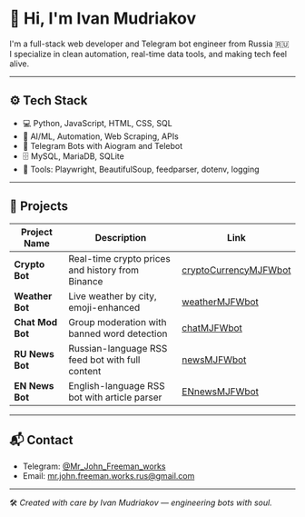 # 👋 Hi, I'm Ivan Mudriakov

I'm a full-stack web developer and Telegram bot engineer from Russia 🇷🇺  
I specialize in clean automation, real-time data tools, and making tech feel alive.

---

## ⚙️ Tech Stack

- 💻 Python, JavaScript, HTML, CSS, SQL
- 🧠 AI/ML, Automation, Web Scraping, APIs
- 🤖 Telegram Bots with Aiogram and Telebot
- 🗄️ MySQL, MariaDB, SQLite
- 🔧 Tools: Playwright, BeautifulSoup, feedparser, dotenv, logging

---

## 🚀 Projects

| Project Name       | Description                                          | Link                                                                 |
|--------------------|------------------------------------------------------|----------------------------------------------------------------------|
| **Crypto Bot**     | Real-time crypto prices and history from Binance     | [cryptoCurrencyMJFWbot](https://github.com/mrJohnFreemanDev/cryptoCurrencyMJFWbot) |
| **Weather Bot**    | Live weather by city, emoji-enhanced                 | [weatherMJFWbot](https://github.com/mrJohnFreemanDev/weatherMJFWbot) |
| **Chat Mod Bot**   | Group moderation with banned word detection          | [chatMJFWbot](https://github.com/mrJohnFreemanDev/chatMJFWbot)     |
| **RU News Bot**    | Russian-language RSS feed bot with full content      | [newsMJFWbot](https://github.com/mrJohnFreemanDev/newsMJFWbot)     |
| **EN News Bot**    | English-language RSS bot with article parser         | [ENnewsMJFWbot](https://github.com/mrJohnFreemanDev/ENnewsMJFWbot) |

---

## 📬 Contact

- Telegram: [@Mr_John_Freeman_works](https://t.me/Mr_John_Freeman_works)
- Email: [mr.john.freeman.works.rus@gmail.com](mailto:mr.john.freeman.works.rus@gmail.com)

---

🛠️ *Created with care by Ivan Mudriakov — engineering bots with soul.*
